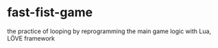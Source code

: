 # fast-fist-game
the practice of looping by reprogramming the main game logic with Lua, LÖVE framework
